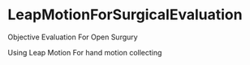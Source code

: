 # LeapMotionForSurgicalEvaluation

Objective Evaluation For Open Surgury 

Using Leap Motion For hand motion collecting


